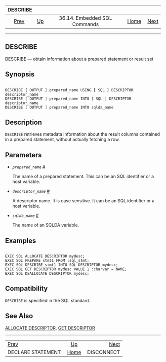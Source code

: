 <!--?xml version="1.0" encoding="UTF-8" standalone="no"?-->

|                           DESCRIBE                           |                                                             |                              |                                                       |                                                |
| :----------------------------------------------------------: | :---------------------------------------------------------- | :--------------------------: | ----------------------------------------------------: | ---------------------------------------------: |
| [Prev](ecpg-sql-declare-statement.html "DECLARE STATEMENT")  | [Up](ecpg-sql-commands.html "36.14. Embedded SQL Commands") | 36.14. Embedded SQL Commands | [Home](index.html "PostgreSQL 17devel Documentation") |  [Next](ecpg-sql-disconnect.html "DISCONNECT") |

***

## DESCRIBE

DESCRIBE — obtain information about a prepared statement or result set

## Synopsis

```

DESCRIBE [ OUTPUT ] prepared_name USING [ SQL ] DESCRIPTOR descriptor_name
DESCRIBE [ OUTPUT ] prepared_name INTO [ SQL ] DESCRIPTOR descriptor_name
DESCRIBE [ OUTPUT ] prepared_name INTO sqlda_name
```

## Description

`DESCRIBE` retrieves metadata information about the result columns contained in a prepared statement, without actually fetching a row.

## Parameters

*   *`prepared_name`* [#](#ECPG-SQL-DESCRIBE-PREPARED-NAME)

    The name of a prepared statement. This can be an SQL identifier or a host variable.

*   *`descriptor_name`* [#](#ECPG-SQL-DESCRIBE-DESCRIPTOR-NAME)

    A descriptor name. It is case sensitive. It can be an SQL identifier or a host variable.

*   *`sqlda_name`* [#](#ECPG-SQL-DESCRIBE-SQLDA-NAME)

    The name of an SQLDA variable.

## Examples

```

EXEC SQL ALLOCATE DESCRIPTOR mydesc;
EXEC SQL PREPARE stmt1 FROM :sql_stmt;
EXEC SQL DESCRIBE stmt1 INTO SQL DESCRIPTOR mydesc;
EXEC SQL GET DESCRIPTOR mydesc VALUE 1 :charvar = NAME;
EXEC SQL DEALLOCATE DESCRIPTOR mydesc;
```

## Compatibility

`DESCRIBE` is specified in the SQL standard.

## See Also

[ALLOCATE DESCRIPTOR](ecpg-sql-allocate-descriptor.html "ALLOCATE DESCRIPTOR"), [GET DESCRIPTOR](ecpg-sql-get-descriptor.html "GET DESCRIPTOR")

***

|                                                              |                                                             |                                                |
| :----------------------------------------------------------- | :---------------------------------------------------------: | ---------------------------------------------: |
| [Prev](ecpg-sql-declare-statement.html "DECLARE STATEMENT")  | [Up](ecpg-sql-commands.html "36.14. Embedded SQL Commands") |  [Next](ecpg-sql-disconnect.html "DISCONNECT") |
| DECLARE STATEMENT                                            |    [Home](index.html "PostgreSQL 17devel Documentation")    |                                     DISCONNECT |
